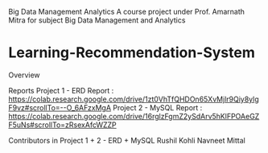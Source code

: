 Big Data Management Analytics
A course project under Prof. Amarnath Mitra for subject Big Data Management and Analytics

# Learning-Recommendation-System
Overview

Reports
Project 1 - ERD Report : https://colab.research.google.com/drive/1zt0VhTfQHDOn65XvMjlr9Qiy8ylgF9vz#scrollTo=--O_6AFzxMgA
Project 2 - MySQL Report : https://colab.research.google.com/drive/16rglzFgmZ2ySdArv5hKlFPOAeGZF5uNs#scrollTo=zRsexAfcWZZP

Contributors in Project 1 + 2 - ERD + MySQL
Rushil Kohli
Navneet Mittal
